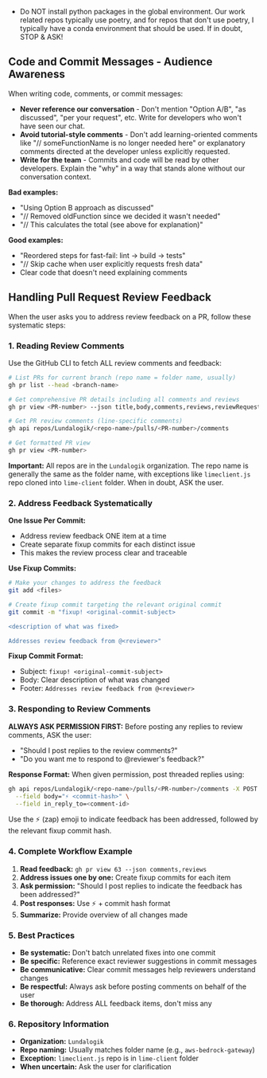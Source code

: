 - Do NOT install python packages in the global environment. Our work related repos typically use poetry, and for repos that don't use poetry, I typically have a conda environment that should be used. If in doubt, STOP & ASK!

## Code and Commit Messages - Audience Awareness

When writing code, comments, or commit messages:

- **Never reference our conversation** - Don't mention "Option A/B", "as discussed", "per your request", etc. Write for developers who won't have seen our chat.
- **Avoid tutorial-style comments** - Don't add learning-oriented comments like "// someFunctionName is no longer needed here" or explanatory comments directed at the developer unless explicitly requested.
- **Write for the team** - Commits and code will be read by other developers. Explain the "why" in a way that stands alone without our conversation context.

**Bad examples:**
- "Using Option B approach as discussed"
- "// Removed oldFunction since we decided it wasn't needed"
- "// This calculates the total (see above for explanation)"

**Good examples:**
- "Reordered steps for fast-fail: lint → build → tests"
- "// Skip cache when user explicitly requests fresh data"
- Clear code that doesn't need explaining comments

## Handling Pull Request Review Feedback

When the user asks you to address review feedback on a PR, follow these systematic steps:

### 1. Reading Review Comments

Use the GitHub CLI to fetch ALL review comments and feedback:

```bash
# List PRs for current branch (repo name = folder name, usually)
gh pr list --head <branch-name>

# Get comprehensive PR details including all comments and reviews
gh pr view <PR-number> --json title,body,comments,reviews,reviewRequests,commits

# Get PR review comments (line-specific comments)
gh api repos/Lundalogik/<repo-name>/pulls/<PR-number>/comments

# Get formatted PR view
gh pr view <PR-number>
```

**Important:** All repos are in the `Lundalogik` organization. The repo name is generally the same as the folder name, with exceptions like `limeclient.js` repo cloned into `lime-client` folder. When in doubt, ASK the user.

### 2. Address Feedback Systematically

**One Issue Per Commit:**
- Address review feedback ONE item at a time
- Create separate fixup commits for each distinct issue
- This makes the review process clear and traceable

**Use Fixup Commits:**
```bash
# Make your changes to address the feedback
git add <files>

# Create fixup commit targeting the relevant original commit
git commit -m "fixup! <original-commit-subject>

<description of what was fixed>

Addresses review feedback from @<reviewer>"
```

**Fixup Commit Format:**
- Subject: `fixup! <original-commit-subject>`
- Body: Clear description of what was changed
- Footer: `Addresses review feedback from @<reviewer>`

### 3. Responding to Review Comments

**ALWAYS ASK PERMISSION FIRST:**
Before posting any replies to review comments, ASK the user:
- "Should I post replies to the review comments?"
- "Do you want me to respond to @reviewer's feedback?"

**Response Format:**
When given permission, post threaded replies using:
```bash
gh api repos/Lundalogik/<repo-name>/pulls/<PR-number>/comments -X POST \
  --field body="⚡️ <commit-hash>" \
  --field in_reply_to=<comment-id>
```

Use the ⚡️ (zap) emoji to indicate feedback has been addressed, followed by the relevant fixup commit hash.

### 4. Complete Workflow Example

1. **Read feedback:** `gh pr view 63 --json comments,reviews`
2. **Address issues one by one:** Create fixup commits for each item
3. **Ask permission:** "Should I post replies to indicate the feedback has been addressed?"
4. **Post responses:** Use ⚡️ + commit hash format
5. **Summarize:** Provide overview of all changes made

### 5. Best Practices

- **Be systematic:** Don't batch unrelated fixes into one commit
- **Be specific:** Reference exact reviewer suggestions in commit messages
- **Be communicative:** Clear commit messages help reviewers understand changes
- **Be respectful:** Always ask before posting comments on behalf of the user
- **Be thorough:** Address ALL feedback items, don't miss any

### 6. Repository Information

- **Organization:** `Lundalogik`
- **Repo naming:** Usually matches folder name (e.g., `aws-bedrock-gateway`)
- **Exception:** `limeclient.js` repo is in `lime-client` folder
- **When uncertain:** Ask the user for clarification